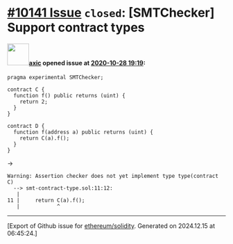 # [\#10141 Issue](https://github.com/ethereum/solidity/issues/10141) `closed`: [SMTChecker] Support contract types

#### <img src="https://avatars.githubusercontent.com/u/20340?v=4" width="50">[axic](https://github.com/axic) opened issue at [2020-10-28 19:19](https://github.com/ethereum/solidity/issues/10141):

```solidity
pragma experimental SMTChecker;

contract C {
  function f() public returns (uint) {
    return 2;
  }
}

contract D {
  function f(address a) public returns (uint) {
    return C(a).f();
  }
}
```

->

```
Warning: Assertion checker does not yet implement type type(contract C)
  --> smt-contract-type.sol:11:12:
   |
11 |     return C(a).f();
   |            ^
```





-------------------------------------------------------------------------------



[Export of Github issue for [ethereum/solidity](https://github.com/ethereum/solidity). Generated on 2024.12.15 at 06:45:24.]
